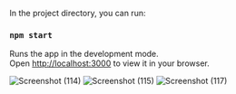

In the project directory, you can run:

### `npm start`

Runs the app in the development mode.\
Open [http://localhost:3000](http://localhost:3000) to view it in your browser.

![Screenshot (114)](https://user-images.githubusercontent.com/85397500/148675174-5ec35887-0ab5-47dc-b349-cd909b65cd81.png)
![Screenshot (115)](https://user-images.githubusercontent.com/85397500/148675176-088172b2-5704-4f77-bb44-9cc192b643e2.png)
![Screenshot (117)](https://user-images.githubusercontent.com/85397500/148675178-564d5277-86cb-43fd-a0b1-64413d8dff10.png)
